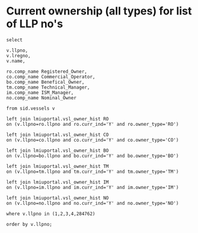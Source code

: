 # Current ownership (all types) for list of LLP no's

    select

    v.llpno,
    v.lregno,
    v.name,

    ro.comp_name Registered_Owner,
    co.comp_name Commercial_Operator,
    bo.comp_name Benefical_Owner, 
    tm.comp_name Technical_Manager,
    im.comp_name ISM_Manager,
    no.comp_name Nominal_Owner

    from sid.vessels v

    left join lmiuportal.vsl_owner_hist RO
    on (v.llpno=ro.llpno and ro.curr_ind='Y' and ro.owner_type='RO')

    left join lmiuportal.vsl_owner_hist CO
    on (v.llpno=co.llpno and co.curr_ind='Y' and co.owner_type='CO')

    left join lmiuportal.vsl_owner_hist BO
    on (v.llpno=bo.llpno and bo.curr_ind='Y' and bo.owner_type='BO')

    left join lmiuportal.vsl_owner_hist TM
    on (v.llpno=tm.llpno and tm.curr_ind='Y' and tm.owner_type='TM')

    left join lmiuportal.vsl_owner_hist IM
    on (v.llpno=im.llpno and im.curr_ind='Y' and im.owner_type='IM')

    left join lmiuportal.vsl_owner_hist NO
    on (v.llpno=no.llpno and no.curr_ind='Y' and no.owner_type='NO')

    where v.llpno in (1,2,3,4,284762)

    order by v.llpno;
